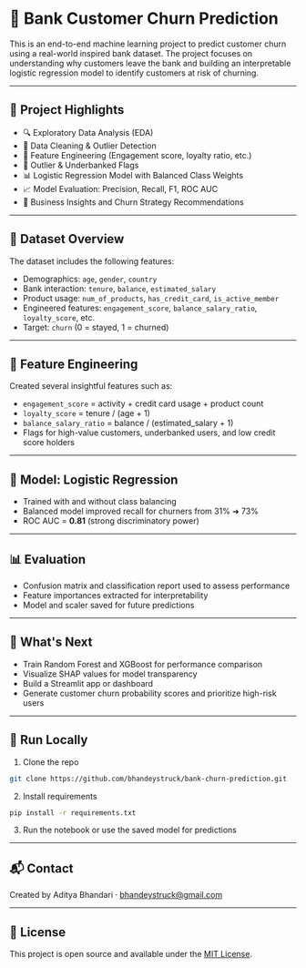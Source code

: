 
# 🏦 Bank Customer Churn Prediction

This is an end-to-end machine learning project to predict customer churn using a real-world inspired bank dataset. The project focuses on understanding why customers leave the bank and building an interpretable logistic regression model to identify customers at risk of churning.

---

## 📌 Project Highlights

- 🔍 Exploratory Data Analysis (EDA)
- 🧼 Data Cleaning & Outlier Detection
- 🧠 Feature Engineering (Engagement score, loyalty ratio, etc.)
- 🚩 Outlier & Underbanked Flags
- 📊 Logistic Regression Model with Balanced Class Weights
- 📈 Model Evaluation: Precision, Recall, F1, ROC AUC
- 💬 Business Insights and Churn Strategy Recommendations

---

## 📂 Dataset Overview

The dataset includes the following features:

- Demographics: `age`, `gender`, `country`
- Bank interaction: `tenure`, `balance`, `estimated_salary`
- Product usage: `num_of_products`, `has_credit_card`, `is_active_member`
- Engineered features: `engagement_score`, `balance_salary_ratio`, `loyalty_score`, etc.
- Target: `churn` (0 = stayed, 1 = churned)

---

## 🧠 Feature Engineering

Created several insightful features such as:

- `engagement_score` = activity + credit card usage + product count
- `loyalty_score` = tenure / (age + 1)
- `balance_salary_ratio` = balance / (estimated_salary + 1)
- Flags for high-value customers, underbanked users, and low credit score holders

---

## 🤖 Model: Logistic Regression

- Trained with and without class balancing
- Balanced model improved recall for churners from 31% ➜ 73%
- ROC AUC = **0.81** (strong discriminatory power)

---

## 📊 Evaluation

- Confusion matrix and classification report used to assess performance
- Feature importances extracted for interpretability
- Model and scaler saved for future predictions

---

## 🔮 What's Next

- Train Random Forest and XGBoost for performance comparison
- Visualize SHAP values for model transparency
- Build a Streamlit app or dashboard
- Generate customer churn probability scores and prioritize high-risk users

---

## 🚀 Run Locally

1. Clone the repo  
```bash
git clone https://github.com/bhandeystruck/bank-churn-prediction.git
```

2. Install requirements  
```bash
pip install -r requirements.txt
```

3. Run the notebook or use the saved model for predictions

---

## 📬 Contact

Created by Aditya Bhandari · bhandeystruck@gmail.com

---

## 📄 License

This project is open source and available under the [MIT License](LICENSE).
